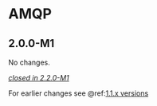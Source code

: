 # AMQP

## 2.0.0-M1

No changes.

[*closed in 2.2.0-M1*](https://github.com/akka/alpakka/issues?q=is%3Aclosed+milestone%3A2.0.0-M1+label%3Ap%3Aamqp)

For earlier changes see @ref:[1.1.x versions](../1.1.x/amqp.md)
